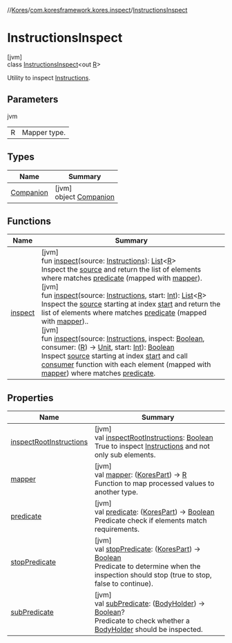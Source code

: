 //[Kores](../../../index.md)/[com.koresframework.kores.inspect](../index.md)/[InstructionsInspect](index.md)

# InstructionsInspect

[jvm]\
class [InstructionsInspect](index.md)<out [R](index.md)>

Utility to inspect [Instructions](../../com.koresframework.kores/-instructions/index.md).

## Parameters

jvm

| | |
|---|---|
| R | Mapper type. |

## Types

| Name | Summary |
|---|---|
| [Companion](-companion/index.md) | [jvm]<br>object [Companion](-companion/index.md) |

## Functions

| Name | Summary |
|---|---|
| [inspect](inspect.md) | [jvm]<br>fun [inspect](inspect.md)(source: [Instructions](../../com.koresframework.kores/-instructions/index.md)): [List](https://kotlinlang.org/api/latest/jvm/stdlib/kotlin.collections/-list/index.html)<[R](index.md)><br>Inspect the [source](inspect.md) and return the list of elements where matches [predicate](predicate.md) (mapped with [mapper](mapper.md)).<br>[jvm]<br>fun [inspect](inspect.md)(source: [Instructions](../../com.koresframework.kores/-instructions/index.md), start: [Int](https://kotlinlang.org/api/latest/jvm/stdlib/kotlin/-int/index.html)): [List](https://kotlinlang.org/api/latest/jvm/stdlib/kotlin.collections/-list/index.html)<[R](index.md)><br>Inspect the [source](inspect.md) starting at index [start](inspect.md) and return the list of elements where matches [predicate](predicate.md) (mapped with [mapper](mapper.md))..<br>[jvm]<br>fun [inspect](inspect.md)(source: [Instructions](../../com.koresframework.kores/-instructions/index.md), inspect: [Boolean](https://kotlinlang.org/api/latest/jvm/stdlib/kotlin/-boolean/index.html), consumer: ([R](index.md)) -> [Unit](https://kotlinlang.org/api/latest/jvm/stdlib/kotlin/-unit/index.html), start: [Int](https://kotlinlang.org/api/latest/jvm/stdlib/kotlin/-int/index.html)): [Boolean](https://kotlinlang.org/api/latest/jvm/stdlib/kotlin/-boolean/index.html)<br>Inspect [source](inspect.md) starting at index [start](inspect.md) and call [consumer](inspect.md) function with each element (mapped with [mapper](mapper.md)) where matches [predicate](predicate.md). |

## Properties

| Name | Summary |
|---|---|
| [inspectRootInstructions](inspect-root-instructions.md) | [jvm]<br>val [inspectRootInstructions](inspect-root-instructions.md): [Boolean](https://kotlinlang.org/api/latest/jvm/stdlib/kotlin/-boolean/index.html)<br>True to inspect [Instructions](../../com.koresframework.kores/-instructions/index.md) and not only sub elements. |
| [mapper](mapper.md) | [jvm]<br>val [mapper](mapper.md): ([KoresPart](../../com.koresframework.kores/-kores-part/index.md)) -> [R](index.md)<br>Function to map processed values to another type. |
| [predicate](predicate.md) | [jvm]<br>val [predicate](predicate.md): ([KoresPart](../../com.koresframework.kores/-kores-part/index.md)) -> [Boolean](https://kotlinlang.org/api/latest/jvm/stdlib/kotlin/-boolean/index.html)<br>Predicate check if elements match requirements. |
| [stopPredicate](stop-predicate.md) | [jvm]<br>val [stopPredicate](stop-predicate.md): ([KoresPart](../../com.koresframework.kores/-kores-part/index.md)) -> [Boolean](https://kotlinlang.org/api/latest/jvm/stdlib/kotlin/-boolean/index.html)<br>Predicate to determine when the inspection should stop (true to stop, false to continue). |
| [subPredicate](sub-predicate.md) | [jvm]<br>val [subPredicate](sub-predicate.md): ([BodyHolder](../../com.koresframework.kores.base/-body-holder/index.md)) -> [Boolean](https://kotlinlang.org/api/latest/jvm/stdlib/kotlin/-boolean/index.html)?<br>Predicate to check whether a [BodyHolder](../../com.koresframework.kores.base/-body-holder/index.md) should be inspected. |
